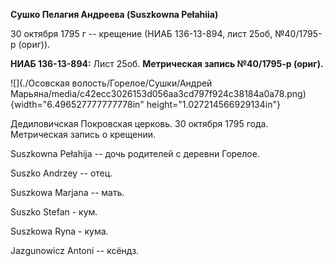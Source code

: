 **Сушко Пелагия Андреева (Suszkowna Pełahiia)**

30 октября 1795 г -- крещение (НИАБ 136-13-894, лист 25об, №40/1795-р
(ориг)).

**НИАБ 136-13-894:** Лист 25об. **Метрическая запись №40/1795-р
(ориг).**

![](./Осовская волость/Горелое/Сушки/Андрей Марьяна/media/c42ecc3026153d056aa3cd797f924c38184a0a78.png){width="6.496527777777778in"
height="1.027214566929134in"}

Дедиловичская Покровская церковь. 30 октября 1795 года. Метрическая
запись о крещении.

Suszkowna Pełahija -- дочь родителей с деревни Горелое.

Suszko Andrzey -- отец.

Suszkowa Marjana -- мать.

Suszko Stefan - кум.

Suszkowa Ryna - кума.

Jazgunowicz Antoni -- ксёндз.
